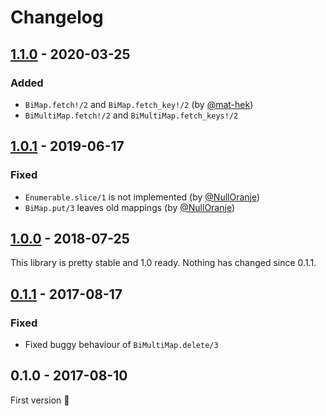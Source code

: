 # Changelog

## [1.1.0] - 2020-03-25
### Added
- `BiMap.fetch!/2` and `BiMap.fetch_key!/2` (by [@mat-hek])
- `BiMultiMap.fetch!/2` and `BiMultiMap.fetch_keys!/2`

## [1.0.1] - 2019-06-17
### Fixed
- `Enumerable.slice/1` is not implemented (by [@NullOranje])
- `BiMap.put/3` leaves old mappings (by [@NullOranje])

## [1.0.0] - 2018-07-25
This library is pretty stable and 1.0 ready. Nothing has changed since 0.1.1.

## [0.1.1] - 2017-08-17
### Fixed
- Fixed buggy behaviour of `BiMultiMap.delete/3`

## 0.1.0 - 2017-08-10
First version 🎉

[1.1.0]: https://github.com/mkaput/elixir-bimap/compare/v1.0.1...v1.1.0
[1.0.1]: https://github.com/mkaput/elixir-bimap/compare/v1.0.0...v1.0.1
[1.0.0]: https://github.com/mkaput/elixir-bimap/compare/v0.1.1...v1.0.0
[0.1.1]: https://github.com/mkaput/elixir-bimap/compare/v0.1.0...v0.1.1

[@NullOranje]: https://github.com/NullOranje
[@mat-hek]: https://github.com/mat-hek

